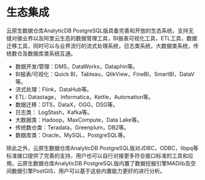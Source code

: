 # 生态集成

云原生数据仓库AnalyticDB PostgreSQL版具备完善和开放的生态系统，支持无缝对接业界以及阿里云生态的数据管理工具，BI报表可视化工具，ETL工具，数据迁移工具，同时可以与业界流行的流式处理系统，日志类系统，大数据类系统，传统数仓及数据库类系统互通。

-   数据开发/管理：DMS，DataWorks，Dataphin等。
-   BI报表/可视化：Quick BI，Tableau，QlikView，FineBI，SmartBI，DataV等。
-   流式处理：Flink，DataHub等。
-   ETL: Datastage， Informatica，Kettle，Automation等。
-   数据迁移：DTS，DataX，OGG，DSG等。
-   日志类： LogStash，Kafka等。
-   大数据类：Hadoop，MaxCompute，Data Lake等。
-   传统数仓类：Teradata，Greenplum，DB2等。
-   数据库类：Oracle，MySQL，PostgreSQL等。

除此之外，云原生数据仓库AnalyticDB PostgreSQL版对JDBC，ODBC，libpq等标准接口提供了完善的支持，用户也可以自行对接更多符合接口标准的工具和应用。云原生数据仓库AnalyticDB PostgreSQL版内置了数据挖掘引擎MADlib及空间数据引擎PostGIS，用户可以基于这些内置能力更好的进行分析。

